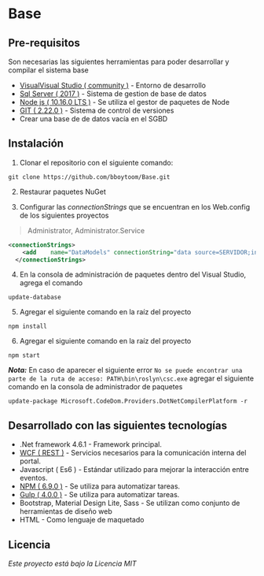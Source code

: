 # Base

## Pre-requisitos

Son necesarias las siguientes herramientas para poder desarrollar y compilar el sistema base

* [VisualVisual Studio ( community )](https://visualstudio.microsoft.com/es/vs/) - Entorno de desarrollo
* [Sql Server ( 2017 )](https://www.microsoft.com/es-mx/sql-server/sql-server-editions-express) - Sistema de gestion de base de datos
* [Node js ( 10.16.0 LTS )](https://nodejs.org/es/) - Se utiliza el gestor de paquetes de Node
* [GIT ( 2.22.0 )](https://git-scm.com/) - Sistema de control de versiones
* Crear una base de de datos vacía en el SGBD

## Instalación

1. Clonar el repositorio con el siguiente comando:
```
git clone https://github.com/bboytoom/Base.git
```

2. Restaurar paquetes NuGet

3. Configurar las *connectionStrings* que se encuentran en los Web.config de los siguientes proyectos 
>Administrator, Administrator.Service

```xml
<connectionStrings>
    <add	name="DataModels" connectionString="data source=SERVIDOR;initial catalog=NOMBREBASE;user id=sa;password=mipassword;multipleactiveresultsets=True;application name=EntityFramework"providerName="System.Data.SqlClient" />
  </connectionStrings>
```

4. En la consola de administración de paquetes dentro del Visual Studio, agrega el comando
```
update-database
```

5. Agregar el siguiente comando en la raíz del proyecto
```
npm install
```

6. Agregar el siguiente comando en la raíz del proyecto
```
npm start
```

***Nota:*** 
En caso de aparecer el siguiente error `No se puede encontrar una parte de la ruta de acceso: PATH\bin\roslyn\csc.exe` agregar el siguiente comando en la consola de administrador de paquetes
```
update-package Microsoft.CodeDom.Providers.DotNetCompilerPlatform -r
```

## Desarrollado con las siguientes tecnologías

* .Net framework 4.6.1 - Framework principal.
* [WCF ( REST )](https://docs.microsoft.com/en-us/dotnet/framework/wcf/) - Servicios necesarios para la comunicación interna del portal.
* Javascript ( Es6 ) - Estándar utilizado para mejorar la interacción entre eventos.
* [NPM ( 6.9.0 )](https://www.npmjs.com/) - Se utiliza para automatizar tareas.
* [Gulp ( 4.0.0 )](https://gulpjs.com/) - Se utiliza para automatizar tareas.
* Bootstrap, Material Design Lite, Sass - Se utilizan como conjunto de herramientas de diseño web
* HTML  - Como lenguaje de maquetado


## Licencia

*Este proyecto está bajo la Licencia MIT* 
